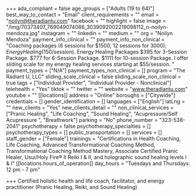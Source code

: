 +++
ada_compliant = false
age_groups = ["Adults (19 to 64)"]
best_way_to_contact = "Email"
client_requirements = ""
email = "noilyn@theradiantu.com"
facebook = ""
highlight = false
image = "/img/70373407_769049074086_3039092002219098112_n-noilyn-mendoza.jpg"
instagram = ""
linkedin = ""
medium = ""
org = "Noilyn Mendoza"
payment_info_clinical = ""
payment_info_non_clinical = "Coaching packages (6 sessions for $1500, 12 sessions for $3000); Energy Healing ($150/session). Energy Healing Packages $395 for 3-Session Package. $777 for 6-Session Package. $1111 for 10-session Package. I offer sliding scale for my energy healing services starting at $55/session. "
payment_types = ["N/A"]
payment_types_non_clinical = []
program = "The Radiant U, LLC"
sliding_scale_clinical = false
sliding_scale_non_clinical = true
tags = ["Individual Provider", "Individual Provider - Nonclinical"]
telehealth = "Yes"
tiktok = ""
twitter = ""
website = "www.theradiantu.com"
youtube = ""
[[locations]]
address = "Online"
boroughs = ["Citywide"]
credentials = []
gender_identification = []
languages = ["English"]
latLng = ""
new_clients = "Yes"
new_clients_detail = ""
non_clinical_services = ["Pranic Healing", "Life Coaching", "Sound Healing", "Acupressure/Self Acupressure ", "Breathwork"]
parking = "No"
phone_number = "323-538-2041"
psychotherapy = false
psychotherapy_specialties = []
psychotherapy_types = []
public_transportation = []
services = []
staff_gender = ["Female"]
trainings = "Certifications in Health Coaching, Life Coaching, Advanced Transformational Coaching Method, Transformational Coaching Method Mastery, Associate Certified Pranic Healer, Usui/Holy Fire® II Reiki I & II, and holographic sound healing levels I & I"
[[locations.hours_of_operation]]
day_hours = "Tuesdays and Thursdays: 12 pm - 7 pm"

+++
Certified holistic health and life coach, facilitator, and energy practitioner (Pranic Healing, Reiki, and Sound Healing)
